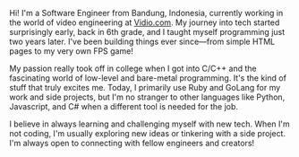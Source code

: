 <p>Hi! I'm a Software Engineer from Bandung, Indonesia, currently working in the world of video engineering at <a href="https://vidio.com/">Vidio.com</a>. My journey into tech started surprisingly early, back in 6th grade, and I taught myself programming just two years later. I've been building things ever since—from simple HTML pages to my very own FPS game!</p>
<p>My passion really took off in college when I got into C/C++ and the fascinating world of low-level and bare-metal programming. It's the kind of stuff that truly excites me. Today, I primarily use Ruby and GoLang for my work and side projects, but I'm no stranger to other languages like Python, Javascript, and C# when a different tool is needed for the job.</p>
<p>I believe in always learning and challenging myself with new tech. When I'm not coding, I'm usually exploring new ideas or tinkering with a side project. I'm always open to connecting with fellow engineers and creators!</p>